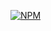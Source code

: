 [![NPM](https://img.shields.io/npm/l/react)](https://github.com/Macaulylimacode/USERSANTE/blob/main/LICENSE)
